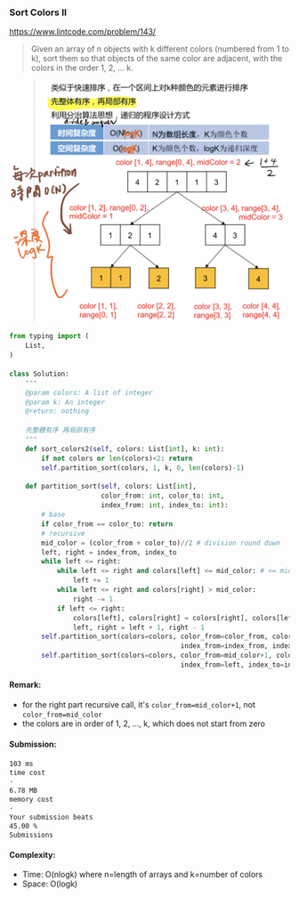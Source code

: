 ### Sort Colors II
https://www.lintcode.com/problem/143/
> Given an array of n objects with k different colors (numbered from 1 to k), sort them so that objects of the same color are adjacent, with the colors in the order 1, 2, ... k.
<img src="../images/143_Sort-Colors-II.png" width="500px" />

```python
from typing import (
    List,
)

class Solution:
    """
    @param colors: A list of integer
    @param k: An integer
    @return: nothing

    先整體有序 再局部有序
    """
    def sort_colors2(self, colors: List[int], k: int):
        if not colors or len(colors)<2: return
        self.partition_sort(colors, 1, k, 0, len(colors)-1)
    
    def partition_sort(self, colors: List[int], 
                       color_from: int, color_to: int, 
                       index_from: int, index_to: int):
        # base
        if color_from == color_to: return
        # recursive              
        mid_color = (color_from + color_to)//2 # division round down
        left, right = index_from, index_to
        while left <= right:
            while left <= right and colors[left] <= mid_color: # <= mid_color due to division round down
                left += 1
            while left <= right and colors[right] > mid_color:
                right -= 1
            if left <= right:
                colors[left], colors[right] = colors[right], colors[left]
                left, right = left + 1, right - 1
        self.partition_sort(colors=colors, color_from=color_from, color_to=mid_color,
                                           index_from=index_from, index_to=right) #right=last idx of part 1
        self.partition_sort(colors=colors, color_from=mid_color+1, color_to=color_to,
                                           index_from=left, index_to=index_to) #left=first idx of part 2

```
#### Remark:
- for the right part recursive call, it's `color_from=mid_color+1`, not `color_from=mid_color`
- the colors are in order of 1, 2, ..., k, which does not start from zero
#### Submission:
```
103 ms
time cost
·
6.78 MB
memory cost
·
Your submission beats
45.00 %
Submissions
```
#### Complexity:
- Time: O(nlogk) where n=length of arrays and k=number of colors
- Space: O(logk)
